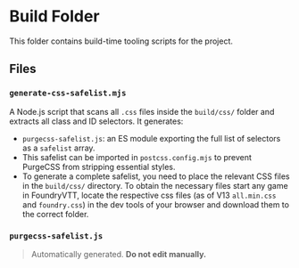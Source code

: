 # Build Folder

This folder contains build-time tooling scripts for the project.

## Files

### `generate-css-safelist.mjs`
A Node.js script that scans all `.css` files inside the `build/css/` folder and extracts all class and ID selectors. It generates:
- `purgecss-safelist.js`: an ES module exporting the full list of selectors as a `safelist` array.
- This safelist can be imported in `postcss.config.mjs` to prevent PurgeCSS from stripping essential styles.
- To generate a complete safelist, you need to place the relevant CSS files in the `build/css/` directory. To obtain the necessary files start any game in FoundryVTT, locate the respective css files (as of V13 `all.min.css` and `foundry.css`) in the dev tools of your browser and download them to the correct folder.

### `purgecss-safelist.js`
> Automatically generated. **Do not edit manually.**
